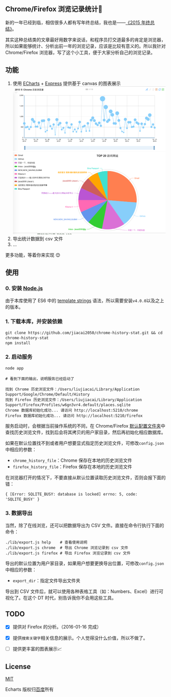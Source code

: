 ## Chrome/Firefox 浏览记录统计🔧

新的一年已经到临，相信很多人都有写年终总结，我也是——[《2015 年终总结》](http://liujiacai.net/blog/2016/01/08/review-2015/)。

其实这种总结类的文章最好用数字来说话，和程序员打交道最多的肯定是浏览器，所以如果能够统计、分析出前一年的浏览记录，应该是比较有意义的。所以我针对 Chrome/Firefox 浏览器，写了这个小工具，便于大家分析自己的浏览记录。

## 功能

1. 使用 [ECharts](https://github.com/ecomfe/echarts) + [Express](http://expressjs.com/) 提供基于 canvas 的图表展示
![chrome_history_trend](screenshots/trend.png)
![chrome_history_percent](screenshots/percent.png)
2. 导出统计数据到 csv 文件
3. ...

更多功能，等着你来实现 😊


## 使用

### 0. 安装 [Node.js](https://nodejs.org/)

由于本库使用了 ES6 中的 [template strings](https://developer.mozilla.org/en-US/docs/Web/JavaScript/Reference/template_strings) 语法，所以需要安装`v4.0.0`以及之上的版本。

### 1. 下载本库，并安装依赖
```
git clone https://github.com/jiacai2050/chrome-history-stat.git && cd chrome-history-stat
npm install
```
### 2. 启动服务

```
node app

# 看到下面的输出，说明服务已经启动了

找到 Chrome 历史浏览文件：/Users/liujiacai/Library/Application Support/Google/Chrome/Default/History
找到 Firefox 历史浏览文件：/Users/liujiacai/Library/Application Support/Firefox/Profiles/w6gn3vr4.default/places.sqlite
Chrome 数据库初始化成功... 请访问 http://localhost:5210/chrome
Firefox 数据库初始化成功... 请访问 http://localhost:5210/firefox
```

服务启动时，会根据当前操作系统的不同，在 Chrome/Firefox [默认配置文件夹](https://github.com/jiacai2050/ideas/issues/10)中查找历史浏览文件，找到后会将其拷贝的用户家目录，然后再初始化相应数据库。

如果在默认位置找不到或者用户想要显式指定历史浏览文件，可修改`config.json`中相应的参数：

- `chrome_history_file`：Chrome 保存在本地的历史浏览文件
- `firefox_history_file`：Firefox 保存在本地的历史浏览文件

在浏览器打开的情况下，不要直接从默认位置读取历史浏览文件，否则会报下面的错：
```
{ [Error: SQLITE_BUSY: database is locked] errno: 5, code: 'SQLITE_BUSY' }
```

### 3. 数据导出

当然，除了在线浏览，还可以把数据导出为 CSV 文件。直接在命令行执行下面的命令：
```
./lib/export.js help    # 查看使用说明
./lib/export.js chrome  # 导出 Chrome 浏览记录到 csv 文件
./lib/export.js firefox # 导出 Firefox 浏览记录到 csv 文件
```

导出的默认位置为用户家目录，如果用户想要更换导出位置，可修改`config.json`中相应的参数：

- `export_dir`：指定文件导出文件夹

导出到 CSV 文件后，就可以使用各种表格工具（如：Numbers、Excel）进行可视化了。在这个 DT 时代，别告诉我你不会用这些工具。

## TODO

- [x] 提供对 Firefox 的分析。（2016-01-16 完成）
- [x] 提供`搜索关键字`相关信息的展示。个人觉得没什么价值，所以不做了。
- [ ] 提供更丰富的图表展示📈


## License
[MIT](http://liujiacai.net/license/MIT.html?year=2016)

Echarts 版权归[百度](https://github.com/ecomfe/echarts/blob/master/LICENSE.txt)所有